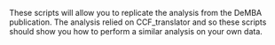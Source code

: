 These scripts will allow you to replicate the analysis from the DeMBA publication. 
The analysis relied on CCF_translator and so these scripts should show you how to perform a similar analysis on your own data.